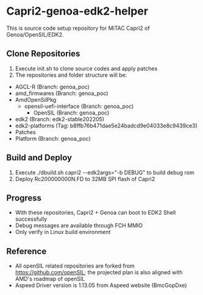# Capri2-genoa-edk2-helper

This is source code setup repository for MiTAC Capri2 of Genoa/OpenSIL/EDK2.


## Clone Repositories

1. Execute init.sh to clone source codes and apply patches
2. The repositories and folder structure will be:
  - AGCL-R (Branch: genoa_poc)
  - amd_firmwares (Branch: genoa_poc)
  - AmdOpenSilPkg
    - opensil-uefi-interface (Branch: genoa_poc)
      - OpenSIL (Branch: genoa_poc)
  - edk2 (Branch: edk2-stable202205)
  - edk2-platforms (Tag: b8ffb76b471dae5e24badcd9e04033e8c9439ce3)
  - Patches
  - Platform (Branch: genoa_poc)


## Build and Deploy

1. Execute ./dbuild.sh capri2 --edk2args="-b DEBUG" to build debug rom
2. Deploy Rc200000000N.FD to 32MB SPI flash of Capri2


## Progress

- With these repositories, Capri2 + Genoa can boot to EDK2 Shell successfully
- Debug messages are available through FCH MMIO
- Only verify in Linux build environment


## Reference

- All openSIL related repositories are forked from https://github.com/openSIL; the projected plan is also aligned with AMD's roadmap of openSIL
- Aspeed Driver version is 1.13.05 from Aspeed website (BmcGopDxe)
